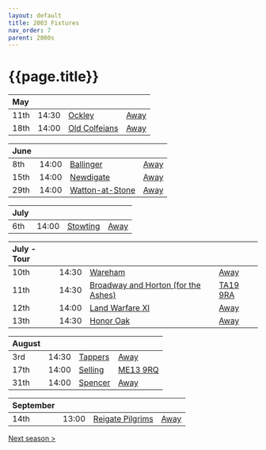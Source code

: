 ```yaml
---
layout: default
title: 2003 Fixtures
nav_order: 7
parent: 2000s
---
```


# {{page.title}}

| May |  |  |  |
|:---|:---|:---|:---|
| 11th | 14:30 | [Ockley](ockley) | [Away](https://goo.gl/maps/vmhvFhbrVZGrsXAAA) |
| 18th | 14:00 | [Old Colfeians](old-colfeians) | [Away](https://goo.gl/maps/vhwZEdPcYg4q3f3P8) |

| June |  |  |  |
|:---|:---|:---|:---|
| 8th | 14:00 | [Ballinger](ballinger-waggoners) | [Away](https://goo.gl/maps/wvVwTSGVsLV3zrDX8) |
| 15th | 14:00 | [Newdigate](newdigate) | [Away](https://goo.gl/maps/9uAr2nHj19CJDEjw6) |
| 29th | 14:00 | [Watton-at-Stone](watton-at-stone) | [Away](https://goo.gl/maps/JPBQawMsjLgYtVHk9) |

| July |  |  |  |
|:---|:---|:---|:---|
| 6th | 14:00 | [Stowting](stowting) | [Away](https://goo.gl/maps/3Br4woRQXRqh9Uje8) |

| July - Tour |  |  |  |
|:---|:---|:---|:---|
| 10th | 14:30 | [Wareham](wareham) | [Away](https://goo.gl/maps/ZAQ2sHnhykNNozJHA) |
| 11th | 14:30 | [Broadway and Horton (for the Ashes)](broadway-and-horton) | [TA19 9RA](https://goo.gl/maps/ULbmC6LSX5HSAe8U6) |
| 12th | 14:00 | [Land Warfare XI](land-warfare-xi) | [Away](https://goo.gl/maps/3n6nMAbWdLDRPhGU8) |
| 13th | 14:30 | [Honor Oak](honor-oak) | [Away](https://goo.gl/maps/H34z1fKvzwkLUNp69) |

| August |  |  |  |
|:---|:---|:---|:---|
| 3rd | 14:30 | [Tappers](tappers) | [Away](https://goo.gl/maps/VrSWAsVDD2Xi4Nxy9) |
| 17th | 14:00 | [Selling](selling) | [ME13 9RQ](https//goo.gl/maps/QeLhjBkEbJr) |
| 31th | 14:00 | [Spencer](spencer) | [Away](https://goo.gl/maps/JYJF2XUSYvjAnaEZ9) |

| September |  |  |  |
|:---|:---|:---|:---|
| 14th | 13:00 | [Reigate Pilgrims](reigate-pilgrims) | [Away](https://goo.gl/maps/z54KDhWLtQreY6xy9) |

[Next season >](../2004)